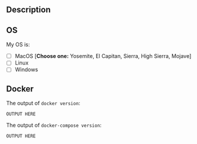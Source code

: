 ## Description


## OS

My OS is:

- [ ] MacOS [**Choose one:** Yosemite, El Capitan, Sierra, High Sierra, Mojave]
- [ ] Linux
- [ ] Windows

## Docker

The output of `docker version`: 

```
OUTPUT HERE
```

The output of `docker-compose version`:

```
OUTPUT HERE
```

